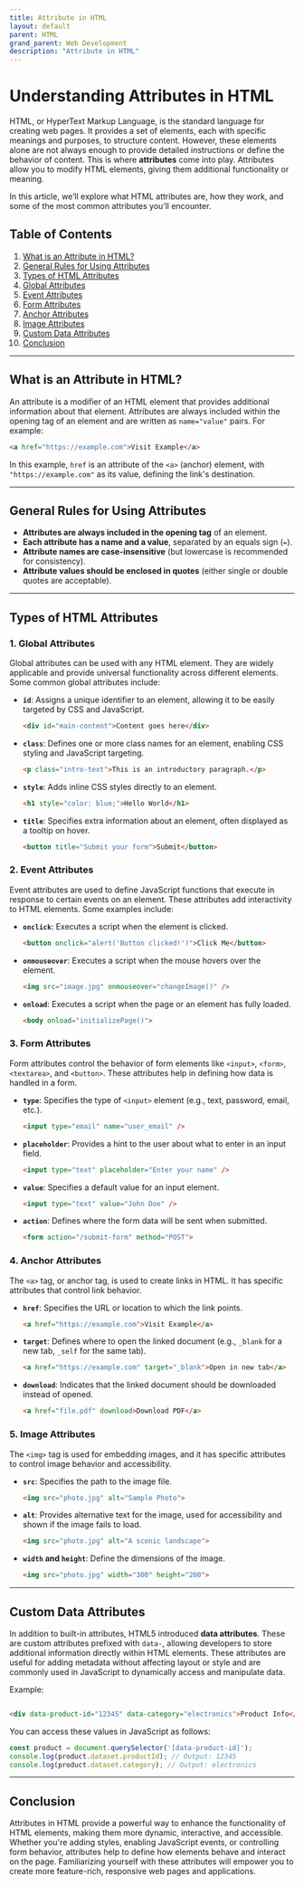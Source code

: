 ```yaml
---
title: Attribute in HTML
layout: default
parent: HTML
grand_parent: Web Development
description: "Attribute in HTML"
---
```


# Understanding Attributes in HTML

HTML, or HyperText Markup Language, is the standard language for creating web pages. It provides a set of elements, each
with specific meanings and purposes, to structure content. However, these elements alone are not always enough to
provide detailed instructions or define the behavior of content. This is where **attributes** come into play. Attributes
allow you to modify HTML elements, giving them additional functionality or meaning.

In this article, we’ll explore what HTML attributes are, how they work, and some of the most common attributes you’ll
encounter.

## Table of Contents

1. [What is an Attribute in HTML?](#what-is-an-attribute-in-html)
2. [General Rules for Using Attributes](#general-rules-for-using-attributes)
3. [Types of HTML Attributes](#types-of-html-attributes)
1. [Global Attributes](#global-attributes)
2. [Event Attributes](#event-attributes)
3. [Form Attributes](#form-attributes)
4. [Anchor Attributes](#anchor-attributes)
5. [Image Attributes](#image-attributes)
4. [Custom Data Attributes](#custom-data-attributes)
5. [Conclusion](#conclusion)

---

## What is an Attribute in HTML?

An attribute is a modifier of an HTML element that provides additional information about that element. Attributes are
always included within the opening tag of an element and are written as `name="value"` pairs. For example:

```html
<a href="https://example.com">Visit Example</a>
```

In this example, `href` is an attribute of the `<a>` (anchor) element, with `"https://example.com"` as its value,
defining the link's destination.

---

## General Rules for Using Attributes

- **Attributes are always included in the opening tag** of an element.
- **Each attribute has a name and a value**, separated by an equals sign (`=`).
- **Attribute names are case-insensitive** (but lowercase is recommended for consistency).
- **Attribute values should be enclosed in quotes** (either single or double quotes are acceptable).

---

## Types of HTML Attributes

### 1. **Global Attributes**

Global attributes can be used with any HTML element. They are widely applicable and provide universal functionality
across different elements. Some common global attributes include:

- **`id`**: Assigns a unique identifier to an element, allowing it to be easily targeted by CSS and JavaScript.

  ```html
  <div id="main-content">Content goes here</div>
  ```

- **`class`**: Defines one or more class names for an element, enabling CSS styling and JavaScript targeting.

  ```html
  <p class="intro-text">This is an introductory paragraph.</p>
  ```

- **`style`**: Adds inline CSS styles directly to an element.

  ```html
  <h1 style="color: blue;">Hello World</h1>
  ```

- **`title`**: Specifies extra information about an element, often displayed as a tooltip on hover.

  ```html
  <button title="Submit your form">Submit</button>
  ```

### 2. **Event Attributes**

Event attributes are used to define JavaScript functions that execute in response to certain events on an element. These
attributes add interactivity to HTML elements. Some examples include:

- **`onclick`**: Executes a script when the element is clicked.

  ```html
  <button onclick="alert('Button clicked!')">Click Me</button>
  ```

- **`onmouseover`**: Executes a script when the mouse hovers over the element.

  ```html
  <img src="image.jpg" onmouseover="changeImage()" />
  ```

- **`onload`**: Executes a script when the page or an element has fully loaded.

  ```html
  <body onload="initializePage()">
  ```

### 3. **Form Attributes**

Form attributes control the behavior of form elements like `<input>`, `<form>`, `<textarea>`, and `<button>`. These
attributes help in defining how data is handled in a form.

- **`type`**: Specifies the type of `<input>` element (e.g., text, password, email, etc.).

  ```html
  <input type="email" name="user_email" />
  ```

- **`placeholder`**: Provides a hint to the user about what to enter in an input field.

  ```html
  <input type="text" placeholder="Enter your name" />
  ```

- **`value`**: Specifies a default value for an input element.

  ```html
  <input type="text" value="John Doe" />
  ```

- **`action`**: Defines where the form data will be sent when submitted.

  ```html
  <form action="/submit-form" method="POST">
  ```

### 4. **Anchor Attributes**

The `<a>` tag, or anchor tag, is used to create links in HTML. It has specific attributes that control link behavior.

- **`href`**: Specifies the URL or location to which the link points.

  ```html
  <a href="https://example.com">Visit Example</a>
  ```

- **`target`**: Defines where to open the linked document (e.g., `_blank` for a new tab, `_self` for the same tab).

  ```html
  <a href="https://example.com" target="_blank">Open in new tab</a>
  ```

- **`download`**: Indicates that the linked document should be downloaded instead of opened.

  ```html
  <a href="file.pdf" download>Download PDF</a>
  ```

### 5. **Image Attributes**

The `<img>` tag is used for embedding images, and it has specific attributes to control image behavior and
accessibility.

- **`src`**: Specifies the path to the image file.

  ```html
  <img src="photo.jpg" alt="Sample Photo">
  ```

- **`alt`**: Provides alternative text for the image, used for accessibility and shown if the image fails to load.

  ```html
  <img src="photo.jpg" alt="A scenic landscape">
  ```

- **`width` and `height`**: Define the dimensions of the image.

  ```html
  <img src="photo.jpg" width="300" height="200">
  ```

---

## Custom Data Attributes

In addition to built-in attributes, HTML5 introduced **data attributes**. These are custom attributes prefixed with
`data-`, allowing developers to store additional information directly within HTML elements. These attributes are useful
for adding metadata without affecting layout or style and are commonly used in JavaScript to dynamically access and
manipulate data.

Example:

```html

<div data-product-id="12345" data-category="electronics">Product Info</div>
```

You can access these values in JavaScript as follows:

```javascript
const product = document.querySelector('[data-product-id]');
console.log(product.dataset.productId); // Output: 12345
console.log(product.dataset.category); // Output: electronics
```

---

## Conclusion

Attributes in HTML provide a powerful way to enhance the functionality of HTML elements, making them more dynamic,
interactive, and accessible. Whether you're adding styles, enabling JavaScript events, or controlling form behavior,
attributes help to define how elements behave and interact on the page. Familiarizing yourself with these attributes
will empower you to create more feature-rich, responsive web pages and applications.